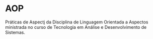 # AOP
Práticas de Aspectj da Disciplina de Linguagem Orientada a Aspectos ministrada no curso de Tecnologia em Análise e Desenvolvimento de Sistemas. 
